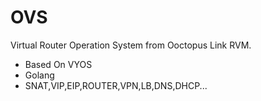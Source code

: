 # OVS

Virtual Router Operation System from Ooctopus Link RVM.
- Based On VYOS
- Golang
- SNAT,VIP,EIP,ROUTER,VPN,LB,DNS,DHCP...
